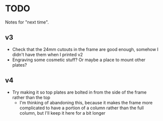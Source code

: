 # TODO

Notes for "next time".

## v3

* Check that the 24mm cutouts in the frame are good enough, somehow I didn't have them when I printed v2
* Engraving some cosmetic stuff? Or maybe a place to mount other plates?

## v4

* Try making it so top plates are bolted in from the side of the frame rather than the top
    * I'm thinking of abandoning this, because it makes the frame more complicated to have a portion of a column rather
      than the full column, but I'll keep it here for a bit longer
